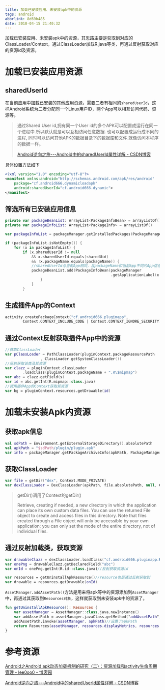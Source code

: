 ```yaml
---
title: 加载已安装应用、未安装apk中的资源
tags: android
abbrlink: 8d60b485
date: 2018-04-15 21:40:32
---
```


 加载已安装应用、未安装apk中的资源，其思路主要是获取到对应的ClassLoader/Context，通过ClassLoader加载R.java等类，再通过反射获取对应的资源id及资源。

# 加载已安装应用资源

## sharedUserId

在当前应用中加载已安装的其他应用资源，需要二者有相同的`sharedUserId`，这样Android系统为二者分配同一个Linux用户ID，两个App可以相互访问代码、资源等。

> 通过Shared User id,拥有同一个User id的多个APK可以配置成运行在同一个进程中.所以默认就是可以互相访问任意数据. 也可以配置成运行成不同的进程, 同时可以访问其他APK的数据目录下的数据库和文件.就像访问本程序的数据一样。
>
> [Android逆向之旅---Android中的sharedUserId属性详解 - CSDN博客]( https://blog.csdn.net/jiangwei0910410003/article/details/51316688)

具体设置方法如下

```xml
<?xml version="1.0" encoding="utf-8"?>
<manifest xmlns:android="http://schemas.android.com/apk/res/android"
    package="cf.android666.dynamicloadapk"
    android:sharedUserId="cf.android666.dynamic">
</manifest>
```

## 筛选所有已安装应用信息

```kotlin
private var packageBeanList: ArrayList<PackageInfoBean> = arrayListOf()
private var packageInfoList: ArrayList<PackageInfo> = arrayListOf()

var packageInfoList = packageManager.getInstalledPackages(PackageManager.GET_UNINSTALLED_PACKAGES) as ArrayList<PackageInfo>

if (packageInfoList.isNotEmpty()) {
    for (x in packageInfoList) {
        if (x.sharedUserId != null
            && x.sharedUserId.equals(sharedUid)
            && !x.packageName.equals(packageName)) {
            //sharedUserId与当前App相同，且packageName和当前App不同的App信息，即插件App
            packageBeanList.add(PackageInfoBean(packageManager
                                                .getApplicationLabel(x.applicationInfo).toString(), x.packageName))
                }
            }
        }
```

## 生成插件App的Context

```kotlin
activity.createPackageContext("cf.android666.pluginapp",
        Context.CONTEXT_INCLUDE_CODE | Context.CONTEXT_IGNORE_SECURITY)
```

## 通过Context反射获取插件App中的资源

```kotlin
//获取ClassLoader
var pClassLoader = PathClassLoader(pluginContext.packageResourcePath
                , ClassLoader.getSystemClassLoader())
//反射获取该类及其资源
var clazz = pluginContext.classLoader
        .loadClass(pluginContext.packageName + ".R\$mipmap")
var abc = clazz.getField(s)
var id = abc.getInt(R.mipmap::class.java)
//调用插件App的Context获取其资源
var bg = pluginContext.resources.getDrawable(id)
```

# 加载未安装Apk内资源

## 获取apk信息

```kotlin
val sdPath = Environment.getExternalStorageDirectory().absolutePath
val apkPath = "$sdPath/plugin/plugin.apk"
var info = packageManager.getPackageArchiveInfo(apkPath, PackageManager.GET_ACTIVITIES)//获取未安装apk的packageInfo
```

## 获取ClassLoader

```kotlin
var file = getDir("dex", Context.MODE_PRIVATE)
var dexClassLoader = DexClassLoader(apkPath, file.absolutePath, null, ClassLoader.getSystemClassLoader())
```

> getDir()调用了Context的getDir()
>
> Retrieve, creating if needed, a new directory in which the application can place its own custom data files.  You can use the returned File object to create and access files in this directory.  Note that files created through a File object will only be accessible by your own application; you can only set the mode of the entire directory, not of individual files.

## 通过反射加载类，获取资源

```kotlin
var drawableClazz = dexClassLoader.loadClass("cf.android666.pluginapp.R\$drawable")
var onePng = drawableClazz.getDeclaredField("abc")
var onId = onePng.getInt(R.id::class.java)//反射获取资源id

var resources = getUninstallApkResource()//resource也是通过反射获取到
var drawable = resources.getDrawable(onId)
```

`AssetManager.addAssetPath()`方法是用来将apk等中的资源添加到`AssetManager`中，再通过其获取到`Resources对象`，这样就获取到未安装apk中的资源了。

```kotlin
fun getUninstallApkResource(): Resources {
    var assetManager = AssetManager::class.java.newInstance()
    var addAssetPath = assetManager.javaClass.getMethod("addAssetPath",String::class.java)
    addAssetPath.invoke(assetManager, apkPath)//设置了apkPath
    return Resources(assetManager, resources.displayMetrics, resources.configuration)
}
```

# 参考资源

[Android之Android apk动态加载机制的研究（二）：资源加载和activity生命周期管理 - lee0oo0 - 博客园  ](https://www.cnblogs.com/lee0oo0/p/3665066.html)

[Android逆向之旅---Android中的sharedUserId属性详解 - CSDN博客]( https://blog.csdn.net/jiangwei0910410003/article/details/51316688)